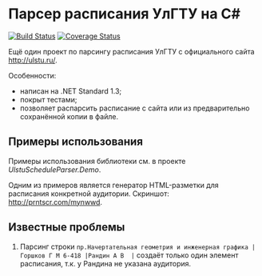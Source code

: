# Парсер расписания УлГТУ на C#

[![Build Status](https://travis-ci.org/vladdy-moses/UlstuScheduleParser.svg?branch=master)](https://travis-ci.org/vladdy-moses/UlstuScheduleParser)
[![Coverage Status](https://coveralls.io/repos/github/vladdy-moses/UlstuScheduleParser/badge.svg?branch=master)](https://coveralls.io/github/vladdy-moses/UlstuScheduleParser?branch=master)

Ещё один проект по парсингу расписания УлГТУ с официального сайта http://ulstu.ru/.

Особенности:
- написан на .NET Standard 1.3;
- покрыт тестами;
- позволяет распарсить расписание с сайта или из предварительно сохранённой копии в файле.

## Примеры использования

Примеры использования библиотеки см. в проекте _UlstuScheduleParser.Demo_.

Одним из примеров является генератор HTML-разметки для расписания конкретной аудитории.
Скриншот: http://prntscr.com/mynwwd.

## Известные проблемы

1. Парсинг строки `пр.Начертательная геометрия и инженерная графика |Горшков Г М 6-418 |Рандин А В  |` создаёт только один элемент расписания, т.к. у Рандина не указана аудитория.
